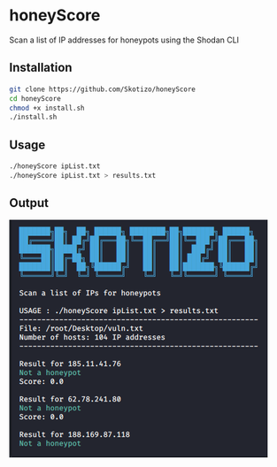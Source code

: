 # honeyScore
Scan a list of IP addresses for honeypots using the Shodan CLI
## Installation
```bash
git clone https://github.com/Skotizo/honeyScore
cd honeyScore
chmod +x install.sh
./install.sh
```
## Usage
```bash
./honeyScore ipList.txt 
./honeyScore ipList.txt > results.txt
```
## Output
![a](honeyScore.PNG)
